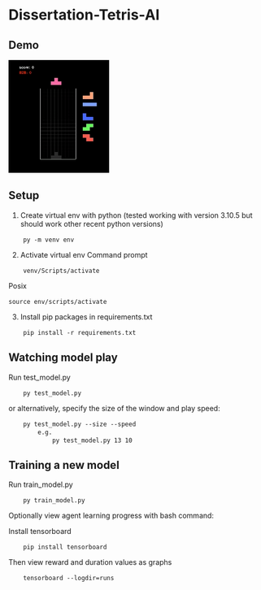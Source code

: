 # Dissertation-Tetris-AI

## Demo

![Tetris Demo](./TetrisDemo.gif)

## Setup

1. Create virtual env with python (tested working with version 3.10.5 but should work other recent python versions)
```
    py -m venv env
```

2. Activate virtual env
Command prompt
```
    venv/Scripts/activate
```

Posix 
```
source env/scripts/activate
```

3. Install pip packages in requirements.txt
```
    pip install -r requirements.txt
```

## Watching model play

Run test_model.py 
```
    py test_model.py
```
or alternatively, specify the size of the window and play speed:
```
    py test_model.py --size --speed
        e.g. 
            py test_model.py 13 10
```

## Training a new model

Run train_model.py
```
    py train_model.py
```

Optionally view agent learning progress with bash command:

Install tensorboard
```
    pip install tensorboard
```

Then view reward and duration values as graphs

```
    tensorboard --logdir=runs
```

